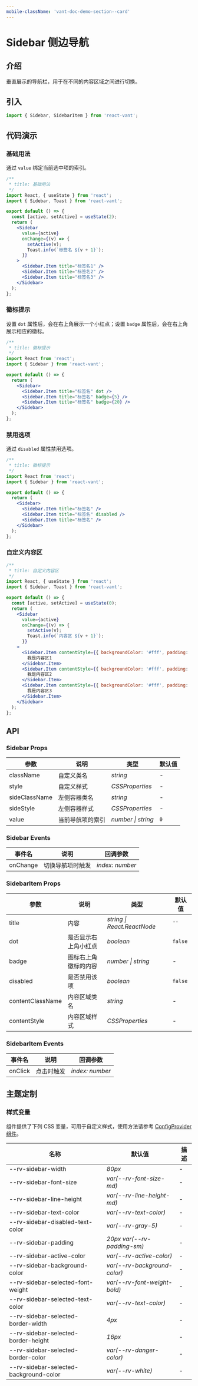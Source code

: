 ```yaml
---
mobile-className: 'vant-doc-demo-section--card'
---
```


# Sidebar 侧边导航

## 介绍

垂直展示的导航栏，用于在不同的内容区域之间进行切换。

## 引入

```js
import { Sidebar, SidebarItem } from 'react-vant';
```

## 代码演示

### 基础用法

通过 `value` 绑定当前选中项的索引。

```jsx
/**
 * title: 基础用法
 */
import React, { useState } from 'react';
import { Sidebar, Toast } from 'react-vant';

export default () => {
  const [active, setActive] = useState(2);
  return (
    <Sidebar
      value={active}
      onChange={(v) => {
        setActive(v);
        Toast.info(`标签名 ${v + 1}`);
      }}
    >
      <Sidebar.Item title="标签名1" />
      <Sidebar.Item title="标签名2" />
      <Sidebar.Item title="标签名3" />
    </Sidebar>
  );
};
```

### 徽标提示

设置 `dot` 属性后，会在右上角展示一个小红点；设置 `badge` 属性后，会在右上角展示相应的徽标。

```jsx
/**
 * title: 徽标提示
 */
import React from 'react';
import { Sidebar } from 'react-vant';

export default () => {
  return (
    <Sidebar>
      <Sidebar.Item title="标签名" dot />
      <Sidebar.Item title="标签名" badge={5} />
      <Sidebar.Item title="标签名" badge={20} />
    </Sidebar>
  );
};
```

### 禁用选项

通过 `disabled` 属性禁用选项。

```jsx
/**
 * title: 徽标提示
 */
import React from 'react';
import { Sidebar } from 'react-vant';

export default () => {
  return (
    <Sidebar>
      <Sidebar.Item title="标签名" />
      <Sidebar.Item title="标签名" disabled />
      <Sidebar.Item title="标签名" />
    </Sidebar>
  );
};
```

### 自定义内容区

```jsx
/**
 * title: 自定义内容区
 */
import React, { useState } from 'react';
import { Sidebar, Toast } from 'react-vant';

export default () => {
  const [active, setActive] = useState(0);
  return (
    <Sidebar
      value={active}
      onChange={(v) => {
        setActive(v);
        Toast.info(`内容区 ${v + 1}`);
      }}
    >
      <Sidebar.Item contentStyle={{ backgroundColor: '#fff', padding: '18px 10px' }} title="内容1">
        我是内容区1
      </Sidebar.Item>
      <Sidebar.Item contentStyle={{ backgroundColor: '#fff', padding: '18px 10px' }} title="内容2">
        我是内容区2
      </Sidebar.Item>
      <Sidebar.Item contentStyle={{ backgroundColor: '#fff', padding: '18px 10px' }} title="内容3">
        我是内容区3
      </Sidebar.Item>
    </Sidebar>
  );
};
```

## API

### Sidebar Props

| 参数          | 说明             | 类型               | 默认值 |
| ------------- | ---------------- | ------------------ | ------ |
| className     | 自定义类名       | _string_           | -      |
| style         | 自定义样式       | _CSSProperties_    | -      |
| sideClassName | 左侧容器类名     | _string_           | -      |
| sideStyle     | 左侧容器样式     | _CSSProperties_    | -      |
| value         | 当前导航项的索引 | _number \| string_ | `0`    |

### Sidebar Events

| 事件名   | 说明             | 回调参数        |
| -------- | ---------------- | --------------- |
| onChange | 切换导航项时触发 | _index: number_ |

### SidebarItem Props

| 参数             | 说明                 | 类型                        | 默认值  |
| ---------------- | -------------------- | --------------------------- | ------- |
| title            | 内容                 | _string \| React.ReactNode_ | `''`    |
| dot              | 是否显示右上角小红点 | _boolean_                   | `false` |
| badge            | 图标右上角徽标的内容 | _number \| string_          | -       |
| disabled         | 是否禁用该项         | _boolean_                   | `false` |
| contentClassName | 内容区域类名         | _string_                    | -       |
| contentStyle     | 内容区域样式         | _CSSProperties_             | -       |

### SidebarItem Events

| 事件名  | 说明       | 回调参数        |
| ------- | ---------- | --------------- |
| onClick | 点击时触发 | _index: number_ |

## 主题定制

### 样式变量

组件提供了下列 CSS 变量，可用于自定义样式，使用方法请参考 [ConfigProvider 组件](#/zh-CN/config-provider)。

| 名称                                   | 默认值                       | 描述 |
| -------------------------------------- | ---------------------------- | ---- |
| --rv-sidebar-width                     | _80px_                       | -    |
| --rv-sidebar-font-size                 | _var(--rv-font-size-md)_     | -    |
| --rv-sidebar-line-height               | _var(--rv-line-height-md)_   | -    |
| --rv-sidebar-text-color                | _var(--rv-text-color)_       | -    |
| --rv-sidebar-disabled-text-color       | _var(--rv-gray-5)_           | -    |
| --rv-sidebar-padding                   | _20px var(--rv-padding-sm)_  | -    |
| --rv-sidebar-active-color              | _var(--rv-active-color)_     | -    |
| --rv-sidebar-background-color          | _var(--rv-background-color)_ | -    |
| --rv-sidebar-selected-font-weight      | _var(--rv-font-weight-bold)_ | -    |
| --rv-sidebar-selected-text-color       | _var(--rv-text-color)_       | -    |
| --rv-sidebar-selected-border-width     | _4px_                        | -    |
| --rv-sidebar-selected-border-height    | _16px_                       | -    |
| --rv-sidebar-selected-border-color     | _var(--rv-danger-color)_     | -    |
| --rv-sidebar-selected-background-color | _var(--rv-white)_            | -    |
